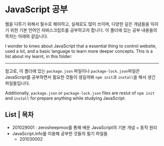 # JavaScript 공부

웹을 다루기 위해서 필수로 해야하고, 실제로도 많이 쓰이며, 다양한 깊은 개념들을 익히기 위한 기본 언어인 자바스크립트를 공부하고자 합니다. 이 폴더에 있는 공부 내용들의 목차는 아래와 같습니다.

I wonder to knwo about JavaScript that a essential thing to control website, used a lot, and a basic language to learn more deeper concepts. This is a list about my learnt, in this folder:

***

참고로, 이 폴더에 있는 `package.json` 파일이나 `package-lock.json`파일은 JavaScript를 공부하면서 필요한 것들이 생길까봐 `npm init`과 `install`을 해서 생긴 파일들입니다.

Additionally, `package.json` or `package-lock.json` files are reslut of `npm init` and `install`  for prepare anything while studying JavaScript.

## List | 목차

- 201029001 : zerosheepmoo를 통해 배운 JavaScript의 기본 개념 + 동작 원리
- JavaScript.info를 이용해 공부한 것들의 필기 파일들
  - 201030002